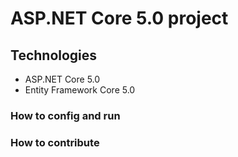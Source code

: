 ﻿# ASP.NET Core 5.0 project
## Technologies
- ASP.NET Core 5.0
- Entity Framework Core 5.0
### How to config and run
### How to contribute